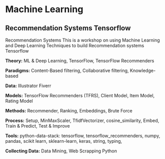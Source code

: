 # Machine Learning

## Recommendation Systems Tensorflow
Recommendation Systems This is a workshop on using Machine Learning and Deep Learning Techniques to build Recommendation systems Tensorflow  

**Theory:** ML &amp; Deep Learning, TensorFlow, TensorFlow Recommenders

**Paradigms:** Content-Based filtering, Collaborative filtering, Knowledge-based

**Data:** Illustrator Fiverr

**Models:**  TensorFlow Recommenders (TFRS), Client Model, Item Model, Rating Model

**Methods:** Recommender, Ranking, Embeddings, Brute Force

**Process:** Setup, MinMaxScaler, TfidfVectorizer, cosine_similarity, Embed, Train &amp; Predict, Test &amp; Improve

**Tools:** python-data-stack: tensorflow, tensorflow_recommenders, numpy, pandas, scikit learn, sklearn-learn, keras, string, typing, 

**Collecting Data:** Data Mining, Web Scrapping Python

<!--

# Python Libraries 
Deep Recommender Libraries  
1.Tensorrec - Built on Tensorflow 
2.Spotlight - Built on PyTorch 
3.TFranking - Built on TensorFlow (Learning to Rank) 
Matrix Factorisation Based Libraries  
1.Implicit - Implicit Matrix Factorisation 
2.QMF - Implicit Matrix Factorisation 
3.Lightfm - For Hybrid Recommedations 
4.Surprise - Scikit-learn type api for traditional alogrithms 

Similarity Search Libraries  
1.Annoy - Approximate Nearest Neighbour 
2.NMSLib - kNN methods 
3.FAISS - Similarity search and clustering 

<!--
# Algorithms &amp; 
Approaches Collaborative Filtering for Implicit Feedback Datasets 

Bayesian Personalised Ranking for Implicit Data 

Logistic Matrix Factorisation 

Neural Network Matrix Factorisation 

Neural Collaborative Filtering 

Variational Autoencoders for Collaborative Filtering Evaluations Evaluating Recommendation Systems
-->

